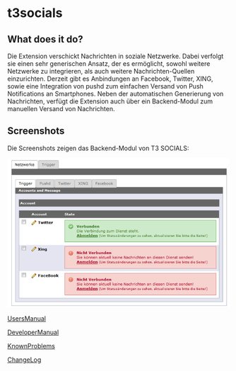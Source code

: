 t3socials
=======

What does it do?
----------------

Die Extension verschickt Nachrichten in soziale Netzwerke. Dabei verfolgt sie einen sehr generischen Ansatz, der es ermöglicht, sowohl weitere Netzwerke zu integrieren, als auch weitere Nachrichten-Quellen einzurichten. Derzeit gibt es Anbindungen an Facebook, Twitter, XING, sowie eine Integration von pushd zum einfachen Versand von Push Notifications an Smartphones. Neben der automatischen Generierung von Nachrichten, verfügt die Extension auch über ein Backend-Modul zum manuellen Versand von Nachrichten.

Screenshots
-----------

Die Screenshots zeigen das Backend-Modul von T3 SOCIALS:

![](Documentation/Images/ModNetworkTrigger.png)

[UsersManual](Documentation/UsersManual/Index.md)

[DeveloperManual](Documentation/DeveloperManual/Index.md)

[KnownProblems](Documentation/KnownProblems/Index.md)

[ChangeLog](Documentation/ChangeLog/Index.md)